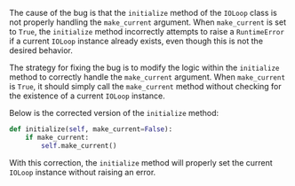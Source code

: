 The cause of the bug is that the `initialize` method of the `IOLoop` class is not properly handling the `make_current` argument. When `make_current` is set to `True`, the `initialize` method incorrectly attempts to raise a `RuntimeError` if a current `IOLoop` instance already exists, even though this is not the desired behavior.

The strategy for fixing the bug is to modify the logic within the `initialize` method to correctly handle the `make_current` argument. When `make_current` is `True`, it should simply call the `make_current` method without checking for the existence of a current `IOLoop` instance.

Below is the corrected version of the `initialize` method:

```python
def initialize(self, make_current=False):
    if make_current:
        self.make_current()
```

With this correction, the `initialize` method will properly set the current `IOLoop` instance without raising an error.